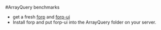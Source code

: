 #ArrayQuery benchmarks
* get a fresh [forp](https://github.com/aterrien/forp) and [forp-ui](https://github.com/aterrien/forp-ui)
* Install forp and put forp-ui into the ArrayQuery folder on your server.
